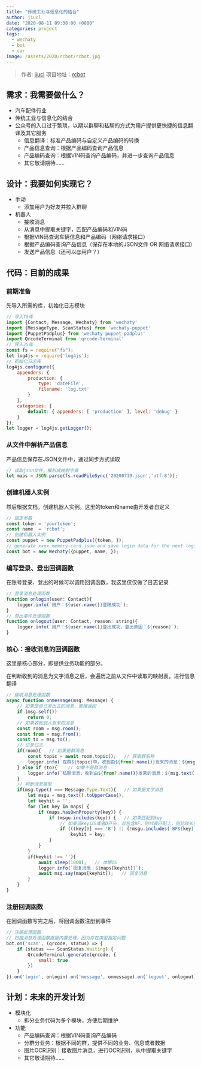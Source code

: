 ```yaml
---
title: "传统工业与信息化的结合"
author: jiucl
date: "2020-08-11 09:38:00 +0800"
categories: project
tags:
  - wechaty
  - bot
  - car
image: /assets/2020/rcbot/rcbot.jpg
---
```


> 作者: [jiucl](https://github.com/jiucl/)
> 项目地址：[rcbot](https://github.com/jiucl/rcbot)
<!--more-->

## 需求：我需要做什么？

* 汽车配件行业
* 传统工业与信息化的结合
* 公众号的入口过于繁琐，以期以群聊和私聊的方式为用户提供更快捷的信息翻译及其它服务
  * 信息翻译：标准产品编码与自定义产品编码的转换
  * 产品信息查询：根据产品编码查询产品信息
  * 产品编码查询：根据VIN码查询产品编码，并进一步查询产品信息
  * 其它敬请期待......

## 设计：我要如何实现它？

* 手动
  * 添加用户为好友并拉入群聊
* 机器人
  * 接收消息
  * 从消息中提取关键字，匹配产品编码和VIN码
  * 根据VIN码查询车辆信息和产品编码（网络请求接口）
  * 根据产品编码查询产品信息（保存在本地的JSON文件 OR 网络请求接口）
  * 发送产品信息（还可以@用户？）

## 代码：目前的成果

### 前期准备

先导入所需的库，初始化日志模块

```js
// 导入TS库
import {Contact, Message, Wechaty} from 'wechaty'
import {MessageType, ScanStatus} from 'wechaty-puppet'
import {PuppetPadplus} from 'wechaty-puppet-padplus'
import QrcodeTerminal from 'qrcode-terminal'
// 导入JS库
const fs = require("fs");
let log4js = require('log4js');
// 初始化日志库
log4js.configure({
    appenders: {
        production: {
            type: 'dateFile',
            filename: 'log.txt'
        }
    },
    categories: {
        default: { appenders: [ 'production' ], level: 'debug' }
    }
});
let logger = log4js.getLogger();
```

### 从文件中解析产品信息

产品信息保存在JSON文件中，通过同步方式读取

```js
// 读取json文件，解析成映射字典
let maps = JSON.parse(fs.readFileSync('20200719.json','utf-8'));
```

### 创建机器人实例

然后根据文档，创建机器人实例。这里的token和name由开发者自定义

```js
// 固定参数
const token = 'yourtoken';
const name  = 'rcbot';
// 创建机器人实例
const puppet = new PuppetPadplus({token, });
// generate xxxx.memory-card.json and save login data for the next login
const bot = new Wechaty({puppet, name, });
```

### 编写登录、登出回调函数

在账号登录、登出的时候可以调用回调函数，我这里仅仅做了日志记录

```js
// 登录消息处理函数
function onlogin(user: Contact){
    logger.info(`用户：${user.name()}登陆成功`);
}
// 登出事件处理函数
function onlogout(user: Contact, reason: string){
    logger.info(`用户：${user.name()}登出成功，登出原因：${reason}`);
}
```

### 核心：接收消息的回调函数

这里是核心部分，即提供业务功能的部分。

在判断收到的消息为文字消息之后，会遍历之前从文件中读取的映射表，进行信息翻译

```js
// 接收消息处理函数
async function onmessage(msg: Message) {
    // 如果是自己发出去的消息，直接返回
    if (msg.self())
        return 0;
    // 如果收到别人发来的消息
    const room = msg.room();
    const from = msg.from();
    const to = msg.to();
    // 记录日志
    if(room){   // 如果是群消息
        const topic = await room.topic();   // 获取群名称
        logger.info(`在群${topic}中，收到由${from?.name()}发来的消息：${msg.text()}`);
    } else if (to){    // 如果不是群消息
        logger.info(`私聊消息，收到由${from?.name()}发来的消息：${msg.text()}`);
    }
    // 判断消息类型
    if(msg.type() === Message.Type.Text){   // 如果是文字消息
        let msgu = msg.text().toUpperCase();
        let keyhit = '';
        for (let key in maps) {
            if (maps.hasOwnProperty(key)) {
                if (msgu.includes(key)) {   // 如果匹配到key
                    // 如果该key以S或者D开头，且包含BF，则代表匹配上，则比较长度
                    if (((key[0] === 'B') || (!msgu.includes(`BF${key}`))) && (keyhit.length < key.length))
                        keyhit = key;
                }
            }
        }
        if(keyhit !== ''){
            await sleep(1000);   // 休眠1S
            logger.info(`回复消息：${maps[keyhit]}`);
            await msg.say(maps[keyhit]);   // 回复消息
        }
    }
}
```

### 注册回调函数

在回调函数写完之后，将回调函数注册到事件

```js
// 注册处理函数
// 扫描消息处理函数直接内置处理，因为存在类型指定问题
bot.on('scan', (qrcode, status) => {
    if (status === ScanStatus.Waiting) {
        QrcodeTerminal.generate(qrcode, {
            small: true
        })
    }
}).on('login', onlogin).on('message', onmessage).on('logout', onlogout).start();

```

## 计划：未来的开发计划

* 模块化
  * 拆分业务代码为多个模块，方便后期维护
* 功能
  * 产品编码查询：根据VIN码查询产品编码
  * 分群分业务：根据不同的群，提供不同的业务、信息或者数据
  * 图片OCR识别：接收图片消息，进行OCR识别，从中提取关键字
  * 其它敬请期待......